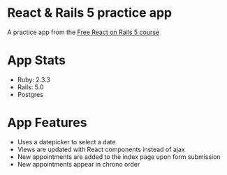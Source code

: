 # React & Rails 5 practice app

A practice app from the [Free React on Rails 5 course]('https://learnetto.com/tutorials/installation-and-setup-of-rails-5-app-with-react-rails-gem')

# App Stats

* Ruby: 2.3.3
* Rails: 5.0
* Postgres

# App Features

- Uses a datepicker to select a date
- Views are updated with React components instead of ajax
- New appointments are added to the index page upon form submission
- New appointments appear in chrono order

